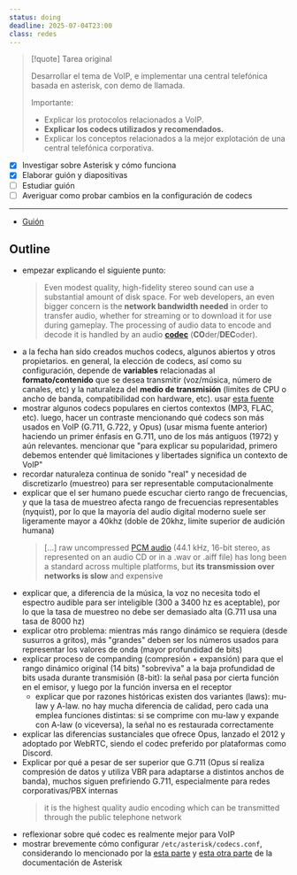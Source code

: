 ```yaml
---
status: doing
deadline: 2025-07-04T23:00
class: redes
---
```


> [!quote] Tarea original
>
> Desarrollar el tema de VoIP, e implementar una central telefónica basada en asterisk, con demo de llamada.
>
> Importante:
>
> - Explicar los protocolos relacionados a VoIP.
> - **Explicar los codecs utilizados y recomendados.**
> - Explicar los conceptos relacionados a la mejor explotación de una central telefónica corporativa.

- [x] Investigar sobre Asterisk y cómo funciona
- [x] Elaborar guión y diapositivas
- [ ] Estudiar guión
- [ ] Averiguar como probar cambios en la configuración de codecs

---

- [Guión]()

## Outline

- empezar explicando el siguiente punto:
  > Even modest quality, high-fidelity stereo sound can use a substantial amount of disk space. For web developers, an even bigger concern is the **network bandwidth needed** in order to transfer audio, whether for streaming or to download it for use during gameplay. The processing of audio data to encode and decode it is handled by an audio **[codec](https://developer.mozilla.org/en-US/docs/Glossary/Codec)** (**CO**der/**DEC**oder).
- a la fecha han sido creados muchos codecs, algunos abiertos y otros propietarios. en general, la elección de codecs, así como su configuración, depende de **variables** relacionadas al **formato/contenido** que se desea transmitir (voz/música, número de canales, etc) y la naturaleza del **medio de transmisión** (limites de CPU o ancho de banda, compatibilidad con hardware, etc). usar [esta fuente](https://developer.mozilla.org/en-US/docs/Web/Media/Guides/Formats/Audio_codecs)
- mostrar algunos codecs populares en ciertos contextos (MP3, FLAC, etc). luego, hacer un contraste mencionando qué codecs son más usados en VoIP (G.711, G.722, y Opus) (usar misma fuente anterior) haciendo un primer énfasis en G.711, uno de los más antiguos (1972) y aún relevantes. mencionar que "para explicar su popularidad, primero debemos entender qué limitaciones y libertades significa un contexto de VoIP"
- recordar naturaleza continua de sonido "real" y necesidad de discretizarlo (muestreo) para ser representable computacionalmente
- explicar que el ser humano puede escuchar cierto rango de frecuencias, y que la tasa de muestreo afecta rango de frecuencias representables (nyquist), por lo que la mayoría del audio digital moderno suele ser ligeramente mayor a 40khz (doble de 20khz, limite superior de audición humana)
  > [...] raw uncompressed [PCM audio](https://en.wikipedia.org/wiki/PCM_audio "PCM audio") (44.1 kHz, 16-bit stereo, as represented on an audio CD or in a .wav or .aiff file) has long been a standard across multiple platforms, but **its transmission over networks is slow** and expensive
- explicar que, a diferencia de la música, la voz no necesita todo el espectro audible para ser inteligible (300 a 3400 hz es aceptable), por lo que la tasa de muestreo no debe ser demasiado alta (G.711 usa una tasa de 8000 hz)
- explicar otro problema: mientras más rango dinámico se requiera (desde susurros a gritos), más "grandes" deben ser los números usados para representar los valores de onda (mayor profundidad de bits)
- explicar proceso de companding (compresión + expansión) para que el rango dinámico original (14 bits) "sobreviva" a la baja profundidad de bits usada durante transmisión (8-bit): la señal pasa por cierta función en el emisor, y luego por la función inversa en el receptor
  - explicar que por razones históricas existen dos variantes (laws): mu-law y A-law. no hay mucha diferencia de calidad, pero cada una emplea funciones distintas: si se comprime con mu-law y expande con A-law (o viceversa), la señal no es restaurada correctamente
- explicar las diferencias sustanciales que ofrece Opus, lanzado el 2012 y adoptado por WebRTC, siendo el codec preferido por plataformas como Discord.
- Explicar por qué a pesar de ser superior que G.711 (Opus sí realiza compresión de datos y utiliza VBR para adaptarse a distintos anchos de banda), muchos siguen prefiriendo G.711, especialmente para redes corporativas/PBX internas
  > it is the highest quality audio encoding which can be transmitted through the public telephone network
- reflexionar sobre qué codec es realmente mejor para VoIP
- mostrar brevemente cómo configurar `/etc/asterisk/codecs.conf`, considerando lo mencionado por la [esta parte](https://docs.asterisk.org/Fundamentals/Asterisk-Architecture/Types-of-Asterisk-Modules/Codec-Modules/) y [esta otra parte](https://docs.asterisk.org/Configuration/Codec-Opus/) de la documentación de Asterisk
